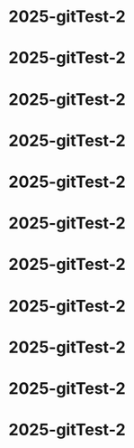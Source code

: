 # 2025-gitTest-2
# 2025-gitTest-2
# 2025-gitTest-2
# 2025-gitTest-2
# 2025-gitTest-2
# 2025-gitTest-2
# 2025-gitTest-2
# 2025-gitTest-2
# 2025-gitTest-2
# 2025-gitTest-2
# 2025-gitTest-2
